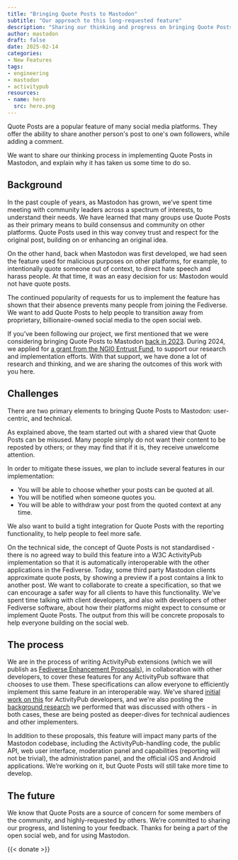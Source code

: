 ```yaml
---
title: "Bringing Quote Posts to Mastodon"
subtitle: "Our approach to this long-requested feature"
description: "Sharing our thinking and progress on bringing Quote Posts to Mastodon, with a goal to create a safe and respectful space for everyone."
author: mastodon
draft: false
date: 2025-02-14
categories:
- New Features
tags:
- engineering
- mastodon
- activitypub
resources:
- name: hero
  src: hero.png
---
```


Quote Posts are a popular feature of many social media platforms. They offer the ability to share another person's post to one's own followers, while adding a comment.

We want to share our thinking process in implementing Quote Posts in Mastodon, and explain why it has taken us some time to do so.

## Background

In the past couple of years, as Mastodon has grown, we’ve spent time meeting with community leaders across a spectrum of interests, to understand their needs. We have learned that many groups use Quote Posts as their primary means to build consensus and community on other platforms. Quote Posts used in this way convey trust and respect for the original post, building on or enhancing an original idea.

On the other hand, back when Mastodon was first developed, we had seen the feature used for malicious purposes on other platforms, for example, to intentionally quote someone out of context, to direct hate speech and harass people. At that time, it was an easy decision for us: Mastodon would not have quote posts.

The continued popularity of requests for us to implement the feature has shown that their absence prevents many people from joining the Fediverse. We want to add Quote Posts to help people to transition away from proprietary, billionaire-owned social media to the open social web.

If you’ve been following our project, we first mentioned that we were considering bringing Quote Posts to Mastodon [back in 2023](https://blog.joinmastodon.org/2023/05/a-new-onboarding-experience-on-mastodon/). During 2024, we applied for [a grant from the NGI0 Entrust Fund](https://nlnet.nl/project/Mastodon-Quoting/), to support our research and implementation efforts. With that support, we have done a lot of research and thinking, and we are sharing the outcomes of this work with you here.

## Challenges

There are two primary elements to bringing Quote Posts to Mastodon: user-centric, and technical.

As explained above, the team started out with a shared view that Quote Posts can be misused. Many people simply do not want their content to be reposted by others; or they may find that if it is, they receive unwelcome attention.

In order to mitigate these issues, we plan to include several features in our implementation:

- You will be able to choose whether your posts can be quoted at all.
- You will be notified when someone quotes you.
- You will be able to withdraw your post from the quoted context at any time.

We also want to build a tight integration for Quote Posts with the reporting functionality, to help people to feel more safe.

On the technical side, the concept of Quote Posts is not standardised - there is no agreed way to build this feature into a W3C ActivityPub implementation so that it is automatically interoperable with the other applications in the Fediverse. Today, some third party Mastodon clients approximate quote posts, by showing a preview if a post contains a link to another post. We want to collaborate to create a specification, so that we can encourage a safer way for all clients to have this functionality. We’ve spent time talking with client developers, and also with developers of other Fediverse software, about how their platforms might expect to consume or implement Quote Posts. The output from this will be concrete proposals to help everyone building on the social web.

## The process

We are in the process of writing ActivityPub extensions (which we will publish as [Fediverse Enhancement Proposals](https://codeberg.org/fediverse/fep)), in collaboration with other developers, to cover these features for any ActivityPub software that chooses to use them. These specifications can allow everyone to efficiently implement this same feature in an interoperable way. We’ve shared [initial work on this](https://socialhub.activitypub.rocks/t/pre-fep-quote-posts-quote-policies-and-quote-controls/5031) for ActivityPub developers, and we're also posting the [background research](https://github.com/mastodon/specs-background/blob/main/quote-posts/quote-posts-research-and-goals.md) we performed that was discussed with others - in both cases, these are being posted as deeper-dives for technical audiences and other implementers.

In addition to these proposals, this feature will impact many parts of the Mastodon codebase, including the ActivityPub-handling code, the public API, web user interface, moderation panel and capabilities (reporting will not be trivial), the administration panel, and the official iOS and Android applications. We’re working on it, but Quote Posts will still take more time to develop.

## The future

We know that Quote Posts are a source of concern for some members of the community, and highly-requested by others. We’re committed to sharing our progress, and listening to your feedback. Thanks for being a part of the open social web, and for using Mastodon.

{{< donate >}}
